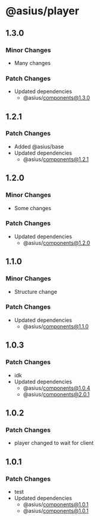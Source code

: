 # @asius/player

## 1.3.0

### Minor Changes

- Many changes

### Patch Changes

- Updated dependencies
  - @asius/components@1.3.0

## 1.2.1

### Patch Changes

- Added @asius/base
- Updated dependencies
  - @asius/components@1.2.1

## 1.2.0

### Minor Changes

- Some changes

### Patch Changes

- Updated dependencies
  - @asius/components@1.2.0

## 1.1.0

### Minor Changes

- Structure change

### Patch Changes

- Updated dependencies
  - @asius/components@1.1.0

## 1.0.3

### Patch Changes

- idk
- Updated dependencies
  - @asius/components@1.0.4
  - @asius/components@2.0.1

## 1.0.2

### Patch Changes

- player changed to wait for client

## 1.0.1

### Patch Changes

- test
- Updated dependencies
  - @asius/components@1.0.1
  - @asius/components@1.0.1
